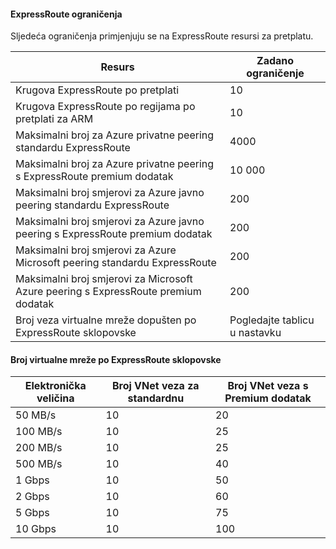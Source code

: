 #### <a name="expressroute-limits"></a>ExpressRoute ograničenja

Sljedeća ograničenja primjenjuju se na ExpressRoute resursi za pretplatu.

| Resurs | Zadano ograničenje |
|---|---|
| Krugova ExpressRoute po pretplati | 10 |
| Krugova ExpressRoute po regijama po pretplati za ARM | 10 |
| Maksimalni broj za Azure privatne peering standardu ExpressRoute | 4000 |
| Maksimalni broj za Azure privatne peering s ExpressRoute premium dodatak | 10 000 |
| Maksimalni broj smjerovi za Azure javno peering standardu ExpressRoute | 200 |
| Maksimalni broj smjerovi za Azure javno peering s ExpressRoute premium dodatak | 200 |
| Maksimalni broj smjerovi za Azure Microsoft peering standardu ExpressRoute | 200 |
| Maksimalni broj smjerovi za Microsoft Azure peering s ExpressRoute premium dodatak | 200 |
| Broj veza virtualne mreže dopušten po ExpressRoute sklopovske | Pogledajte tablicu u nastavku |

#### <a name="number-of-virtual-networks-per-expressroute-circuit"></a>Broj virtualne mreže po ExpressRoute sklopovske

| **Elektronička veličina** | **Broj VNet veza za standardnu** | **Broj VNet veza s Premium dodatak** |
|---|---|---|
| 50 MB/s | 10 | 20 |
| 100 MB/s | 10 | 25 |
| 200 MB/s | 10 | 25 |
| 500 MB/s | 10 | 40 |
| 1 Gbps | 10 | 50 |
| 2 Gbps | 10 | 60 |
| 5 Gbps | 10 | 75 |
| 10 Gbps | 10 | 100 |

